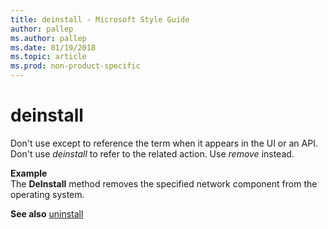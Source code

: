 ```yaml
---
title: deinstall - Microsoft Style Guide
author: pallep
ms.author: pallep
ms.date: 01/19/2018
ms.topic: article
ms.prod: non-product-specific
---
```


# deinstall

Don't use except to reference the term when it appears in the UI or an API. Don't use *deinstall* to refer to the related action. Use *remove* instead. 

 **Example**  
The **DeInstall** method removes the specified network component from the operating system.

**See also** [uninstall](~/a-z-word-list-term-collections/u/uninstall.md)

